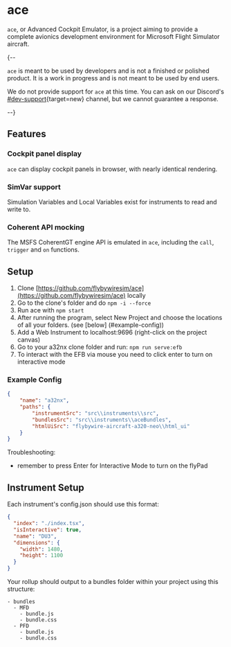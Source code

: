 # ace 

`ace`, or Advanced Cockpit Emulator, is a project aiming to provide a complete avionics development environment for Microsoft Flight Simulator aircraft.

{--

`ace` is meant to be used by developers and is not a finished or polished product. It is a work in progress and is 
not meant to be used by end users.

We do not provide support for `ace` at this time. You can ask on our Discord's 
[#dev-support](https://discord.com/channels/738864299392630914/747622836381810739){target=new} channel, but we cannot
guarantee a response.

--}

## Features

### Cockpit panel display

`ace` can display cockpit panels in browser, with nearly identical rendering.

### SimVar support

Simulation Variables and Local Variables exist for instruments to read and write to.

### Coherent API mocking

The MSFS CoherentGT engine API is emulated in `ace`, including the `call`, `trigger` and `on` functions.

## Setup

1. Clone [https://github.com/flybywiresim/ace](https://github.com/flybywiresim/ace) locally
2. Go to the clone's folder and do `npm -i --force`
3. Run ace with `npm start`
4. After running the program, select New Project and choose the locations of all your folders. (see [below] (#example-config))
5. Add a Web Instrument to localhost:9696 (right-click on the project canvas)
6. Go to your a32nx clone folder and run: `npm run serve:efb`
7. To interact with the EFB via mouse you need to click enter to turn on interactive mode

### Example Config

```json
{
	"name": "a32nx",
	"paths": {
		"instrumentSrc": "src\\instruments\\src",
		"bundlesSrc": "src\\instruments\\aceBundles",
		"htmlUiSrc": "flybywire-aircraft-a320-neo\\html_ui"
	}
}
```

Troubleshooting:

- remember to press Enter for Interactive Mode to turn on the flyPad

## Instrument Setup

Each instrument's config.json should use this format:
```json
{
  "index": "./index.tsx",
  "isInteractive": true,
  "name": "DU3",
  "dimensions": {
    "width": 1480,
    "height": 1100
  }
}
```

Your rollup should output to a bundles folder within your project using this structure:
```
- bundles
  - MFD
    - bundle.js
    - bundle.css
  - PFD
    - bundle.js
    - bundle.css
```



